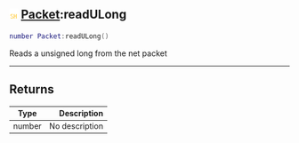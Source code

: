 ## ![shared](../../.gitbook/assets/shared.png) [Packet](./readme/packet.md):readULong

```lua
number Packet:readULong()
```

Reads a unsigned long from the net packet

------
## Returns

| Type   | Description |
| ------ | ----------: |
| number | No description |

